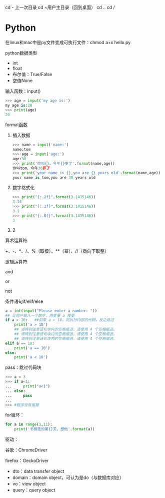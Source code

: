 cd - 上一次目录
cd ~用户主目录（回到桌面）
cd ..
cd /



# Python

在linux和mac中是py文件变成可执行文件：chmod a+x hello.py



python数据类型

- int
- float
- 布尔值：True/False
- 空值None



输入函数：input()

```python
>>> age = input('my age is:')
my age is:20
>>> print(age)
20
```



format函数

1. 插入数据

   ```python
   >>> name = input('name:')
   name:tom
   >>> age = input('age:')
   age:30
   >>> print('你叫{}，今年{}岁了'.format(name,age))
   你叫tom，今年30岁了
   >>> print('your name is {},you are {} years old'.format(name,age))
   your name is tom,you are 30 years old
   ```

2. 数字格式化

   ```python
   >>> print("{:.2f}".format(3.1415146))
   3.14
   >>> print("{:.1f}".format(3.1415146))
   3.1
   >>> print("{:.0f}".format(3.1415146))
   3
   ```

3. 2





算术运算符

+、-、*、/、%（取模）、**（幂）、//（商向下取整）



逻辑运算符

and

or

not





条件语句if/elif/else

```python
a = int(input("Please enter a number: ")) 
## 让用户输入一个数字，用变量 a 接受
if a > 10:   ##如果 a > 10，则执行内部的代码，反之跳过
    print('a > 10')
    ## 请特别注意语句块内的空格缩进，请使用 4 个空格缩进。
    ## 请特别注意语句块内的空格缩进，请使用 4 个空格缩进。
    ## 请特别注意语句块内的空格缩进，请使用 4 个空格缩进。
elif a == 10:
    print('a == 10')
else:
    print('a < 10')
```

pass：跳过代码块

```python
>>> a = 3
>>> if a<1:
...     print("a<1")
... else:
...     pass
...
>>> #程序没有报错
```



for循环：

```python
for a in range(1,11):
	print('书桓走的第{}天，想他'.format(a))
```





驱动：

谷歌：ChromeDriver

firefox：GeckoDriver







- dto：data transfer object
- domain：domain object，可认为是do（与数据库对应）
- vo：view object
- query：query object